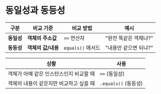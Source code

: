 # 동일성과 동등성

| 구분      | 비교 기준        | 비교 방법          | 예시            |
| ------- | ------------ | -------------- | ------------- |
| **동일성** | **객체의 주소값**  | `==` 연산자       | "완전 똑같은 객체냐?" |
| **동등성** | **객체의 값/내용** | `equals()` 메서드 | "내용만 같으면 되냐?" |


| 상황                     | 사용                |
| ---------------------- | ----------------- |
| 객체가 아예 같은 인스턴스인지 비교할 때 | `==` (동일성)        |
| 객체의 내용이 같은지만 비교하고 싶을 때 | `.equals()` (동등성) |
